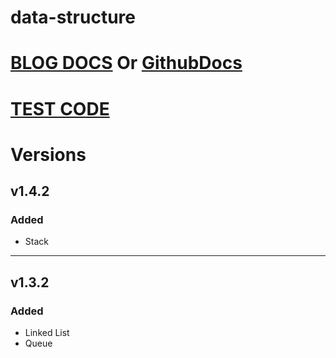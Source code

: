 # data-structure

# [BLOG DOCS](https://nextjs-github-blog.vercel.app/repository-markdown-viewer/data-structure/docs/index/README.md) Or [GithubDocs](https://github.com/jun-young1993/data-structure/tree/main/docs)

# [TEST CODE](https://github.com/jun-young1993/data-structure/tree/main/__test__)

# Versions
## v1.4.2
### Added
- Stack
---
## v1.3.2
### Added
- Linked List
- Queue